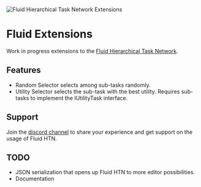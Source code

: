 ![Fluid Hierarchical Task Network Extensions](https://i.imgur.com/xKfIV0f.png)
# Fluid Extensions
Work in progress extensions to the [Fluid Hierarchical Task Network](https://github.com/ptrefall/fluid-hierarchical-task-network).

## Features
* Random Selector selects among sub-tasks randomly.
* Utility Selector selects the sub-task with the best utility. Requires sub-tasks to implement the IUtilityTask interface.

## Support
Join the [discord channel](https://discord.gg/MuccnAz) to share your experience and get support on the usage of Fluid HTN.

## TODO
* JSON serialization that opens up Fluid HTN to more editor possibilities.
* Documentation
